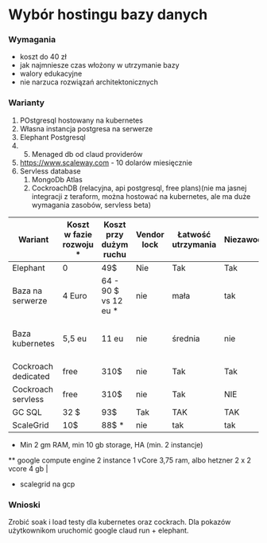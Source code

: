 # Wybór hostingu bazy danych

### Wymagania
- koszt do 40 zł
- jak najmniesze czas włożony w utrzymanie bazy
- walory edukacyjne
- nie narzuca rozwiązań architektonicznych


### Warianty
1. POstgresql hostowany na kubernetes
2. Własna instancja postgresa na serwerze
3. Elephant Postgresql
4. 5. Menaged db od claud providerów
6. https://www.scaleway.com - 10 dolarów miesięcznie
7. Servless database
    1. MongoDb Atlas
    2. CockroachDB (relacyjna, api postgresql, free plans)(nie ma jasnej integracji z teraform, można hostować na kubernetes, ale ma duże wymagania zasobów, servless beta) 

| Wariant | Koszt w fazie rozwoju * | Koszt przy dużym ruchu  | Vendor lock | Łatwość utrzymania | Niezawodność | Uwagi |
|---|---|---|---|---|---|---|
| Elephant | 0 | 49$ | Nie | Tak | Tak | |
| Baza na serwerze | 4 Euro | 64 - 90 $ vs 12 eu * | nie | mała | tak   | |
| Baza kubernetes | 5,5 eu | 11 eu | nie | średnia | nie | docelowo będzie tanśze utrzymanie |
| Cockroach dedicated| free | 310$ | nie | Tak | Tak | |
| Cockroach servless | free | 310$ | nie | Tak | NIE | Trzeba sie nauczyć |
| GC SQL | 32 $ | 93$ | Tak | TAK | TAK | |
| ScaleGrid | 10$ | 88$ * | nie | tak | tak| |

* Min 2 gm RAM, min 10 gb storage, HA (min. 2 instancje)

** google compute engine 2 instance 1 vCore 3,75 ram, albo hetzner 2 x 2 vcore 4 gb |
* scalegrid na gcp

### Wnioski

Zrobić soak i load testy dla kubernetes oraz cockrach. Dla pokazów użytkownikom uruchomić google claud run + elephant.
